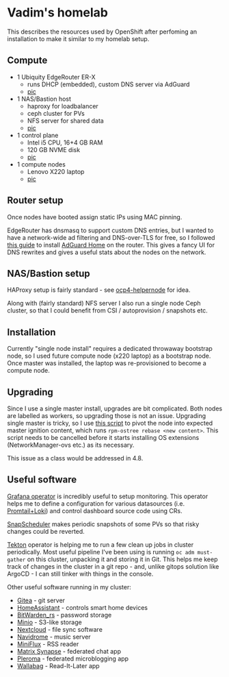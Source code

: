 # Vadim's homelab

This describes the resources used by OpenShift after perfoming an installation
to make it similar to my homelab setup.

## Compute

* 1 Ubiquity EdgeRouter ER-X
  * runs DHCP (embedded), custom DNS server via AdGuard
  * [pic](https://dl.vrutkovs.eu/public/homelab/erx.jpg)
* 1 NAS/Bastion host
  * haproxy for loadbalancer
  * ceph cluster for PVs
  * NFS server for shared data
  * [pic](https://dl.vrutkovs.eu/public/homelab/neptr-gumball.jpg)
* 1 control plane
  * Intel i5 CPU, 16+4 GB RAM
  * 120 GB NVME disk
  * [pic](https://dl.vrutkovs.eu/public/homelab/bmo.jpg)
* 1 compute nodes
  * Lenovo X220 laptop
  * [pic](https://dl.vrutkovs.eu/public/homelab/neptr-gumball.jpg)

## Router setup
Once nodes have booted assign static IPs using MAC pinning.

EdgeRouter has dnsmasq to support custom DNS entries, but I wanted to have a network-wide ad filtering
 and DNS-over-TLS for free, so I followed [this guide](https://medium.com/@casonadams/edgerouter-x-adguardhome-b9d453f5725b) 
 to install [AdGuard Home](https://adguard.com/en/adguard-home/overview.html) on the router.
 This gives a fancy UI for DNS rewrites and gives a useful stats about the nodes on the network.

## NAS/Bastion setup
HAProxy setup is fairly standard - see [ocp4-helpernode](https://github.com/RedHatOfficial/ocp4-helpernode) for idea.

Along with (fairly standard) NFS server I also run a single node Ceph cluster, so that I could benefit 
from CSI / autoprovision / snapshots etc.

## Installation

Currently "single node install" requires a dedicated throwaway bootstrap node, so I used future compute node (x220 laptop)
as a bootstrap node. Once master was installed, the laptop was re-provisioned to become a compute node.

## Upgrading

Since I use a single master install, upgrades are bit complicated. Both nodes are labelled as workers, so upgrading those is not an issue.
Upgrading single master is tricky, so I use [this script](https://github.com/vrutkovs/okd-installer/blob/master/manifests/singlenode/upgrade-master.sh) to pivot the node into expected master ignition content, which runs `rpm-ostree rebase <new content>`. This script needs to be cancelled before it starts installing OS extensions (NetworkManager-ovs etc.) as its necessary.

This issue as a class would be addressed in 4.8.

## Useful software

[Grafana operator](https://operatorhub.io/operator/grafana-operator) is incredibly useful to setup monitoring.
This operator helps me to define a configuration for various datasources (i.e. [Promtail+Loki](https://grafana.com/oss/loki/)) and control dashboard source code using CRs.

[SnapScheduler](https://operatorhub.io/operator/snapscheduler) makes periodic snapshots of some PVs so that risky changes could be reverted.

[Tekton](https://operatorhub.io/operator/tektoncd-operator) operator is helping me to run a few clean up jobs in cluster periodically.
Most useful pipeline I've been using is running `oc adm must-gather` on this cluster, unpacking it and storing it in Git. This helps me keep track of changes in the cluster in a git repo - and, unlike gitops solution like ArgoCD - I can still tinker with things in the console.

Other useful software running in my cluster:

* [Gitea](https://gitea.io) - git server
* [HomeAssistant](https://home-assistant.io/) - controls smart home devices
* [BitWarden_rs](https://github.com/dani-garcia/bitwarden_rs) - password storage
* [Minio](https://min.io) - S3-like storage
* [Nextcloud](https://nextcloud.com) - file sync software
* [Navidrome](https://www.navidrome.org) - music server
* [MiniFlux](https://miniflux.app) - RSS reader
* [Matrix Synapse](https://matrix.org) - federated chat app
* [Pleroma](https://pleroma.social) - federated microblogging app
* [Wallabag](https://www.wallabag.it) - Read-It-Later app

